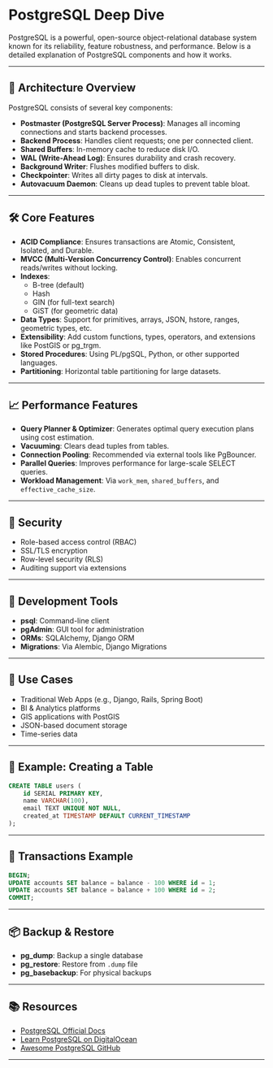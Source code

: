 
# PostgreSQL Deep Dive

PostgreSQL is a powerful, open-source object-relational database system known for its reliability, feature robustness, and performance. Below is a detailed explanation of PostgreSQL components and how it works.

---

## 🔧 Architecture Overview

PostgreSQL consists of several key components:

- **Postmaster (PostgreSQL Server Process)**: Manages all incoming connections and starts backend processes.
- **Backend Process**: Handles client requests; one per connected client.
- **Shared Buffers**: In-memory cache to reduce disk I/O.
- **WAL (Write-Ahead Log)**: Ensures durability and crash recovery.
- **Background Writer**: Flushes modified buffers to disk.
- **Checkpointer**: Writes all dirty pages to disk at intervals.
- **Autovacuum Daemon**: Cleans up dead tuples to prevent table bloat.

---

## 🛠 Core Features

- **ACID Compliance**: Ensures transactions are Atomic, Consistent, Isolated, and Durable.
- **MVCC (Multi-Version Concurrency Control)**: Enables concurrent reads/writes without locking.
- **Indexes**:
  - B-tree (default)
  - Hash
  - GIN (for full-text search)
  - GiST (for geometric data)
- **Data Types**: Support for primitives, arrays, JSON, hstore, ranges, geometric types, etc.
- **Extensibility**: Add custom functions, types, operators, and extensions like PostGIS or pg_trgm.
- **Stored Procedures**: Using PL/pgSQL, Python, or other supported languages.
- **Partitioning**: Horizontal table partitioning for large datasets.

---

## 📈 Performance Features

- **Query Planner & Optimizer**: Generates optimal query execution plans using cost estimation.
- **Vacuuming**: Clears dead tuples from tables.
- **Connection Pooling**: Recommended via external tools like PgBouncer.
- **Parallel Queries**: Improves performance for large-scale SELECT queries.
- **Workload Management**: Via `work_mem`, `shared_buffers`, and `effective_cache_size`.

---

## 🔐 Security

- Role-based access control (RBAC)
- SSL/TLS encryption
- Row-level security (RLS)
- Auditing support via extensions

---

## 🧪 Development Tools

- **psql**: Command-line client
- **pgAdmin**: GUI tool for administration
- **ORMs**: SQLAlchemy, Django ORM
- **Migrations**: Via Alembic, Django Migrations

---

## 🚀 Use Cases

- Traditional Web Apps (e.g., Django, Rails, Spring Boot)
- BI & Analytics platforms
- GIS applications with PostGIS
- JSON-based document storage
- Time-series data

---

## 🧩 Example: Creating a Table

```sql
CREATE TABLE users (
    id SERIAL PRIMARY KEY,
    name VARCHAR(100),
    email TEXT UNIQUE NOT NULL,
    created_at TIMESTAMP DEFAULT CURRENT_TIMESTAMP
);
```

---

## 🔄 Transactions Example

```sql
BEGIN;
UPDATE accounts SET balance = balance - 100 WHERE id = 1;
UPDATE accounts SET balance = balance + 100 WHERE id = 2;
COMMIT;
```

---

## 📦 Backup & Restore

- **pg_dump**: Backup a single database
- **pg_restore**: Restore from `.dump` file
- **pg_basebackup**: For physical backups

---

## 📚 Resources

- [PostgreSQL Official Docs](https://www.postgresql.org/docs/)
- [Learn PostgreSQL on DigitalOcean](https://www.digitalocean.com/community/tags/postgresql)
- [Awesome PostgreSQL GitHub](https://github.com/dhamaniasad/awesome-postgres)

---

